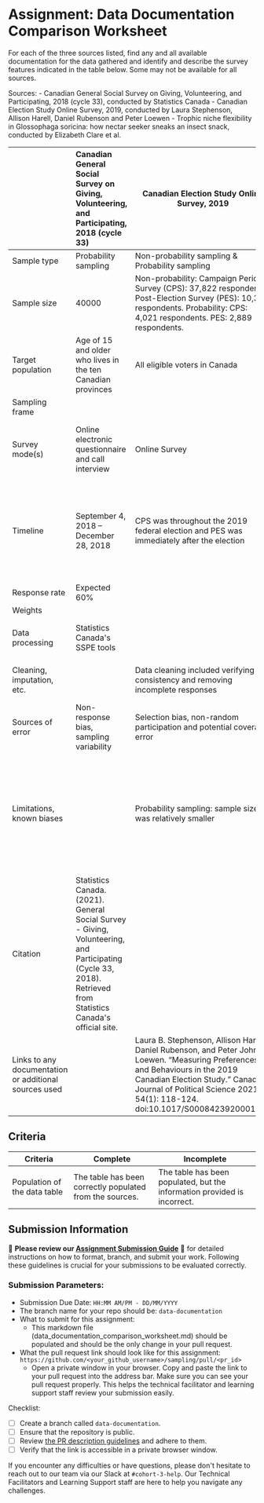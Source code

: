 # Assignment: Data Documentation Comparison Worksheet

For each of the three sources listed, find any and all available documentation for the data gathered and identify and describe the survey features indicated in the table below. Some may not be available for all sources.

Sources: - Canadian General Social Survey on Giving, Volunteering, and Participating, 2018 (cycle 33), conducted by Statistics Canada - Canadian Election Study Online Survey, 2019, conducted by Laura Stephenson, Allison Harell, Daniel Rubenson and Peter Loewen - Trophic niche flexibility in Glossophaga soricina: how nectar seeker sneaks an insect snack, conducted by Elizabeth Clare et al.

|                                                       | Canadian General Social Survey on Giving, Volunteering, and Participating, 2018 (cycle 33) | Canadian Election Study Online Survey, 2019 | Trophic niche flexibility in Glossophaga soricina: how nectar seeker sneaks an insect snack |
|----------------|:--------------------|----------------|---------------------|
| Sample type                                           |                             Probability sampling                              |             Non-probability sampling & Probability sampling    |   Non-probability sampling
| Sample size                                           |                          40000                                                                 |                Non-probability: Campaign Period Survey (CPS): 37,822 respondents. Post-Election Survey (PES): 10,337 respondents. Probability: CPS: 4,021 respondents. PES: 2,889 respondents.                    |     Wild bats caught in 7 weeks, 15 bats (5 males and 10 females) were examed                                                                                        |
| Target population                                     |               Age of 15 and older who lives in the ten Canadian provinces                              |         All eligible voters in Canada                                    |                     Wild bats                                                                        |
| Sampling frame                                        |                                                                                            |                                             |                                                                                             |
| Survey mode(s)                                        |             Online electronic questionnaire and call interview                                                                               |               Online Survey                              |        Laboratory Analysis, Behavioral Experiments, Echolocation Call Analysis                                                                          |
| Timeline                                              |         September 4, 2018 – December 28, 2018                                              |          CPS was throughout the 2019 federal election and PES was immediately after the election        |  Field Collection: Late May to early July 2009 (7 weeks); Behavioral Experiments: Nine consecutive days for insect feeding trials.                                                                         |
| Response rate                                         |           Expected 60%                                                                                 |                                             |                                                                                             |
| Weights                                               |                                                                                            |                                             |                                                                                             |
| Data processing                                       |                    Statistics Canada's SSPE tools                                                    |                                             |                Neighbor-joining phylogenetic trees                                                                             |
| Cleaning, imputation, etc.                            |                                                                                            |          Data cleaning included verifying consistency and removing incomplete responses                                   |              Behavioral data were synchronized and classified                                                                               |
| Sources of error                                      |           Non-response bias, sampling variability                                               |         Selection bias, non-random participation and potential coverage error                                   |                                                                                             |
| Limitations, known biases                             |                                                                                            |       Probability sampling: sample size was relatively smaller                                      |   Target Population: Captive bats may not fully represent wild populations; Sample Size: Limited number of bats and prey specimens could affect generalizability                                |
| Citation                                              |                    Statistics Canada. (2021). General Social Survey - Giving, Volunteering, and Participating (Cycle 33, 2018). Retrieved from Statistics Canada's official site.            |                                             |        Clare, E. L., et al. (2013). "Dietary analysis and behavioral experiments on Glossophaga soricina." Functional Ecology, 27(4), 841–851. DOI: 10.1111/1365-2435.12192.                                                                                     | 
| Links to any documentation or additional sources used |                                                                                            |       Laura B. Stephenson, Allison Harell, Daniel Rubenson, and Peter John Loewen. “Measuring Preferences and Behaviours in the 2019 Canadian Election Study.” Canadian Journal of Political Science 2021, 54(1): 118-124. doi:10.1017/S0008423920001006              |            48 of them, and they are too many to share                              | 

## Criteria

|Criteria|Complete|Incomplete|
|--------|----|----|
|Population of the data table|The table has been correctly populated from the sources.|The table has been populated, but the information provided is incorrect.|

## Submission Information

🚨 **Please review our [Assignment Submission Guide](https://github.com/UofT-DSI/onboarding/blob/main/onboarding_documents/submissions.md)** 🚨 for detailed instructions on how to format, branch, and submit your work. Following these guidelines is crucial for your submissions to be evaluated correctly.

### Submission Parameters:
* Submission Due Date: `HH:MM AM/PM - DD/MM/YYYY`
* The branch name for your repo should be: `data-documentation`
* What to submit for this assignment:
     * This markdown file (data_documentation_comparison_worksheet.md) should be populated and should be the only change in your pull request.
* What the pull request link should look like for this assignment: `https://github.com/<your_github_username>/sampling/pull/<pr_id>`
     * Open a private window in your browser. Copy and paste the link to your pull request into the address bar. Make sure you can see your pull request properly. This helps the technical facilitator and learning support staff review your submission easily.

Checklist:
- [ ] Create a branch called `data-documentation`.
- [ ] Ensure that the repository is public.
- [ ] Review [the PR description guidelines](https://github.com/UofT-DSI/onboarding/blob/main/onboarding_documents/submissions.md#guidelines-for-pull-request-descriptions) and adhere to them.
- [ ] Verify that the link is accessible in a private browser window.

If you encounter any difficulties or have questions, please don't hesitate to reach out to our team via our Slack at `#cohort-3-help`. Our Technical Facilitators and Learning Support staff are here to help you navigate any challenges.
